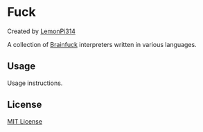 # Fuck
Created by [LemonPi314](https://github.com/LemonPi314)

A collection of [Brainfuck](https://esolangs.org/wiki/Brainfuck) interpreters written in various languages.

## Usage
Usage instructions.

## License
[MIT License](license.txt)
